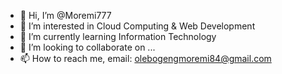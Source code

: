 - 👋 Hi, I’m @Moremi777
- 👀 I’m interested in Cloud Computing & Web Development
- 🌱 I’m currently learning Information Technology
- 💞️ I’m looking to collaborate on ...
- 📫 How to reach me, email: olebogengmoremi84@gmail.com

<!---
Moremi777/Moremi777 is a ✨ special ✨ repository because its `README.md` (this file) appears on your GitHub profile.
You can click the Preview link to take a look at your changes.
--->
